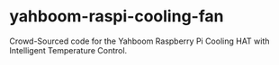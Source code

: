 yahboom-raspi-cooling-fan
=========================

Crowd-Sourced code for the Yahboom Raspberry Pi Cooling HAT with
Intelligent Temperature Control.

